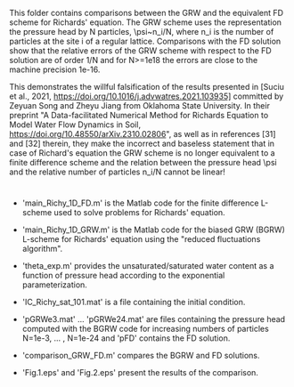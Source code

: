 This folder contains comparisons between the GRW and the equivalent FD scheme for Richards' equation. The GRW scheme uses the representation the pressure head by N particles, \psi~n_i/N, where n_i is the number of particles at the site i of a regular lattice. Comparisons with the FD solution show that the relative errors of the GRW scheme with respect to the FD solution are of order 1/N and for N>=1e18 the errors are close to the machine precision 1e-16. 

This demonstrates the willful falsification of the results presented in [Suciu et al., 2021, https://doi.org/10.1016/j.advwatres.2021.103935] committed by Zeyuan Song and Zheyu Jiang from Oklahoma State University. In their preprint "A Data-facilitated Numerical Method for Richards Equation to Model Water Flow Dynamics in Soil, https://doi.org/10.48550/arXiv.2310.02806", as well as in references [31] and [32] therein, they make the incorrect and baseless statement that in case of Richard's equation the GRW scheme is no longer equivalent to a finite difference scheme and the relation between the pressure head \psi and the relative number of particles n_i/N cannot be linear! 
  
#

- 'main_Richy_1D_FD.m' is the Matlab code for the finite difference L-scheme used to solve problems for Richards' equation.

- 'main_Richy_1D_GRW.m' is the Matlab code for the biased GRW (BGRW) L-scheme for Richards' equation using the "reduced fluctuations algorithm".

- 'theta_exp.m' provides the unsaturated/saturated water content as a function of pressure head according to the exponential parameterization.

- 'IC_Richy_sat_101.mat' is a file containing the initial condition.

- 'pGRWe3.mat' ... 'pGRWe24.mat' are files containing the pressure head computed with the BGRW code for increasing numbers of particles N=1e-3, ... , N=1e-24 and 'pFD' contains the FD solution.


- 'comparison_GRW_FD.m' compares the BGRW and FD solutions.

- 'Fig.1.eps' and 'Fig.2.eps' present the results of the comparison.
